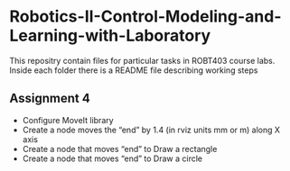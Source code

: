 # Robotics-II-Control-Modeling-and-Learning-with-Laboratory

This repositry contain files for particular tasks in ROBT403 course labs. 
Inside each folder there is a README file describing working steps

## Assignment 4
* Configure MoveIt library
* Create a node moves the “end” by 1.4 (in rviz units mm or m) along X axis
* Create a node that moves “end” to Draw a rectangle
* Create a node that moves “end” to Draw a circle
